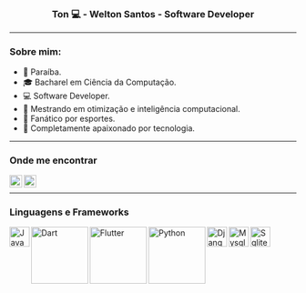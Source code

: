 <h3 align="center">Ton 💻 - Welton Santos - Software Developer</h3>

<hr>
</hr>
 
<h3 align="left">Sobre mim: </h3>
 
<ul>
<li> 📍 Paraíba.</li>
<li>🎓 Bacharel em Ciência da Computação.</li> 
<li>💻 Software Developer.</li>
<li>🔬 Mestrando em otimização e inteligência computacional.</li>
<li>🥋 Fanático por esportes.</li>
<li>💾 Completamente apaixonado por tecnologia.</li>
</ul>

<hr>

</hr>

<h3 align="left">Onde me encontrar</h3>

[<img align="left" alt="LinkedIn" width="22px" src="https://cdn.jsdelivr.net/npm/simple-icons@v3/icons/linkedin.svg" />][linkedin]
[<img align="left" alt="Twitter" width="22px" src="https://cdn.jsdelivr.net/npm/simple-icons@v3/icons/twitter.svg" />][twitter]

[linkedin]: https://www.linkedin.com/in/oweltonsantos
[twitter]: https://twitter.com/oweltonsantos

<br>
<hr>
</hr>

<h3 align="left">Linguagens e Frameworks</h3>

<a href="https://docs.oracle.com/en/java/" rel="nofollow"><img align="left" alt="Java" width="35px" src="https://camo.githubusercontent.com/d56ad13a49b9805cf7baa35d5da50419da7388c662601cb4931d0b9788ef6150/68747470733a2f2f75706c6f61642e77696b696d656469612e6f72672f77696b6970656469612f69742f7468756d622f322f32652f4a6176615f4c6f676f2e7376672f32353870782d4a6176615f4c6f676f2e7376672e706e67"/></a>

<a href="https://dart.dev/guides" rel="nofollow"><img align="left" alt="Dart" width="100px" src="https://upload.wikimedia.org/wikipedia/commons/thumb/f/fe/Dart_programming_language_logo.svg/1024px-Dart_programming_language_logo.svg.png"></a>

<a href="https://flutter.dev/docs" rel="nofollow"><img align="left" alt="Flutter" width="100px" src="https://upload.wikimedia.org/wikipedia/commons/1/17/Google-flutter-logo.png"></a>
 
<a href="https://docs.python.org/3/" rel="nofollow"><img align="left" alt="Python" width="100px" src="https://edubertin.files.wordpress.com/2019/04/python-logo-png-image.png"></a>

<img align="left" alt="Django" width="35px" src="https://cdn.jsdelivr.net/npm/simple-icons@3.12.1/icons/django.svg">
<img align="left" alt="Mysql" width="35px" src="https://cdn.jsdelivr.net/npm/simple-icons@3.12.1/icons/mysql.svg">
<img align="left" alt="Sqlite" width="35px" src="https://cdn.jsdelivr.net/npm/simple-icons@3.12.1/icons/sqlite.svg">

<br>

<!--<a href="https://github.com/oweltonsantos/"><img src="https://camo.githubusercontent.com/7c6a997332f28f71741985d263f3cb60246b790f/68747470733a2f2f6769746875622d726561646d652d73746174732e76657263656c2e6170702f6170692f746f702d6c616e67732f3f757365726e616d653d6a7573736172616772616e6a61267468656d653d64726163756c61" alt="Top Langs" data-canonical-src="https://github-readme-stats.vercel.app/api/top-langs/?username=oweltonsantos&amp;theme=dracula" style="max-width:100%;"></a> -->

<!--<img src="https://camo.githubusercontent.com/740e1154c79eff8a38462f9ad37de8a55f15bf5f/68747470733a2f2f6769746875622d726561646d652d73746174732e76657263656c2e6170702f6170693f757365726e616d653d6a7573736172616772616e6a612673686f775f69636f6e733d74727565267468656d653d64726163756c61" alt="Anurag's github stats" data-canonical-src="https://github-readme-stats.vercel.app/api?username=oweltonsantos&amp;show_icons=true&amp;theme=dracula" style="max-width:100%;">-->


 <!---[![Welton Santos github stats](https://github-readme-stats.vercel.app/api?username=oweltonsantos)](https://github.com/oweltonsantos/github-readme-stats) -->




